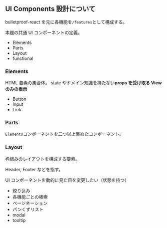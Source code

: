 ## UI Components 設計について

bulletproof-react を元に各機能を`/features`として構成する。

本題の共通 UI コンポーネントの定義。

- Elements
- Parts
- Layout
- functional

### Elements

HTML 要素の集合体。
state やドメイン知識を持たない**props を受け取る View のみの表示**

- Button
- Input
- Link

### Parts

`Elements`コンポーネントを二つ以上集めたコンポーネント。

### Layout

枠組みのレイアウトを構成する要素。

Header, Footer などを指す。

UI コンポーネントを動的に見た目を変更したい（状態を持つ）

- 絞り込み
- 各機能ごとの検索
- ページネーション
- パンくずリスト
- modal
- tooltip
